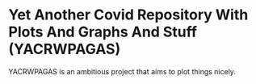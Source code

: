 # Yet Another Covid Repository With Plots And Graphs And Stuff (YACRWPAGAS) 

YACRWPAGAS is an ambitious project that aims to plot things nicely.
